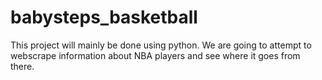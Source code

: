 # babysteps_basketball
This project will mainly be done using python. We are going to attempt to webscrape information about NBA players and see where it goes from there. 
